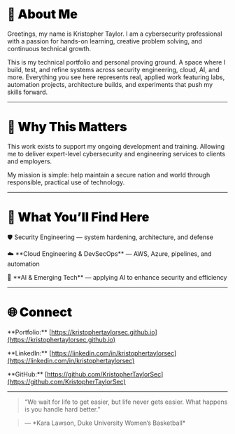 <h1 style="color:black; font-weight:900;">👋 About Me</h1>



Greetings, my name is Kristopher Taylor. I am a cybersecurity professional with a passion for hands-on learning, creative problem solving, and continuous technical growth.  



This is my technical portfolio and personal proving ground. A space where I build, test, and refine systems across security engineering, cloud, AI, and more. Everything you see here represents real, applied work featuring labs, automation projects, architecture builds, and experiments that push my skills forward.



---



<h1 style="color:black; font-weight:900;">🎯 Why This Matters</h1>



This work exists to support my ongoing development and training. Allowing me to deliver expert-level cybersecurity and engineering services to clients and employers.  



My mission is simple: help maintain a secure nation and world through responsible, practical use of technology.



---



<h1 style="color:black; font-weight:900;">🧩 What You’ll Find Here</h1>



🛡️ Security Engineering — system hardening, architecture, and defense  

☁️ \*\*Cloud Engineering \& DevSecOps\*\* — AWS, Azure, pipelines, and automation  

🤖 \*\*AI \& Emerging Tech\*\* — applying AI to enhance security and efficiency  



---



<h1 style="color:black; font-weight:900;">🌐 Connect</h1>



\*\*Portfolio:\*\* \[https://kristophertaylorsec.github.io](https://kristophertaylorsec.github.io)  

\*\*LinkedIn:\*\* \[https://linkedin.com/in/kristophertaylorsec](https://linkedin.com/in/kristophertaylorsec)  

\*\*GitHub:\*\* \[https://github.com/KristopherTaylorSec](https://github.com/KristopherTaylorSec)



---



> “We wait for life to get easier, but life never gets easier. What happens is you handle hard better.”  

> — \*Kara Lawson, Duke University Women’s Basketball\*




